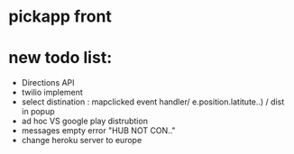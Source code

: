 # pickapp front
 
 # new todo list:
  - Directions API 
  - twilio implement 
  - select distination : mapclicked event handler/ e.position.latitute..) / dist in popup
  - ad hoc VS google play distrubtion
  - messages empty error "HUB NOT CON.."
  - change heroku server to europe
